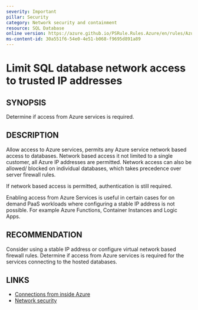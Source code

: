 ```yaml
---
severity: Important
pillar: Security
category: Network security and containment
resource: SQL Database
online version: https://azure.github.io/PSRule.Rules.Azure/en/rules/Azure.SQL.AllowAzureAccess/
ms-content-id: 30a551f6-54e0-4e51-b068-f9695d891a89
---
```


# Limit SQL database network access to trusted IP addresses

## SYNOPSIS

Determine if access from Azure services is required.

## DESCRIPTION

Allow access to Azure services, permits any Azure service network based access to databases.
Network based access it not limited to a single customer, all Azure IP addresses are permitted.
Network access can also be allowed/ blocked on individual databases, which takes precedence over server firewall rules.

If network based access is permitted, authentication is still required.

Enabling access from Azure Services is useful in certain cases for on demand PaaS workloads where configuring a stable IP address is not possible.
For example Azure Functions, Container Instances and Logic Apps.

## RECOMMENDATION

Consider using a stable IP address or configure virtual network based firewall rules.
Determine if access from Azure services is required for the services connecting to the hosted databases.

## LINKS

- [Connections from inside Azure](https://docs.microsoft.com/azure/azure-sql/database/firewall-configure#connections-from-inside-azure)
- [Network security](https://docs.microsoft.com/azure/architecture/framework/security/design-network)
